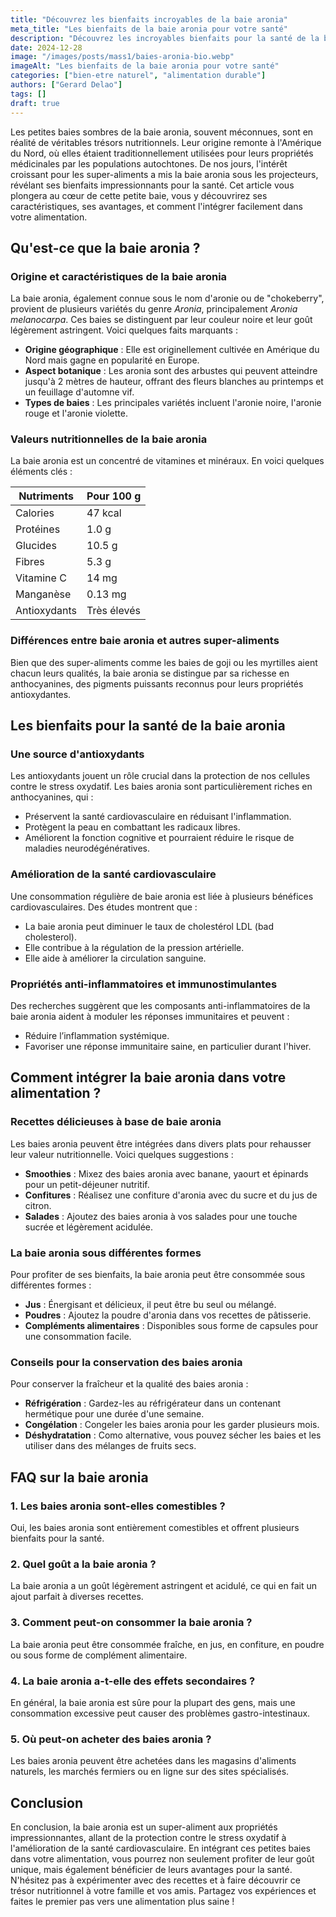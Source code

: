 ```yaml
---
title: "Découvrez les bienfaits incroyables de la baie aronia"
meta_title: "Les bienfaits de la baie aronia pour votre santé"
description: "Découvrez les incroyables bienfaits pour la santé de la baie aronia, ses usages et recettes, et comment l'intégrer dans votre alimentation."
date: 2024-12-28
image: "/images/posts/mass1/baies-aronia-bio.webp"
imageAlt: "Les bienfaits de la baie aronia pour votre santé"
categories: ["bien-etre naturel", "alimentation durable"]
authors: ["Gerard Delao"]
tags: []
draft: true
---
```


Les petites baies sombres de la baie aronia, souvent méconnues, sont en réalité de véritables trésors nutritionnels. Leur origine remonte à l'Amérique du Nord, où elles étaient traditionnellement utilisées pour leurs propriétés médicinales par les populations autochtones. De nos jours, l'intérêt croissant pour les super-aliments a mis la baie aronia sous les projecteurs, révélant ses bienfaits impressionnants pour la santé. Cet article vous plongera au cœur de cette petite baie, vous y découvrirez ses caractéristiques, ses avantages, et comment l'intégrer facilement dans votre alimentation.

## Qu'est-ce que la baie aronia ?

### Origine et caractéristiques de la baie aronia
La baie aronia, également connue sous le nom d'aronie ou de "chokeberry", provient de plusieurs variétés du genre *Aronia*, principalement *Aronia melanocarpa*. Ces baies se distinguent par leur couleur noire et leur goût légèrement astringent. Voici quelques faits marquants :

- **Origine géographique** : Elle est originellement cultivée en Amérique du Nord mais gagne en popularité en Europe.
- **Aspect botanique** : Les aronia sont des arbustes qui peuvent atteindre jusqu'à 2 mètres de hauteur, offrant des fleurs blanches au printemps et un feuillage d'automne vif.
- **Types de baies** : Les principales variétés incluent l'aronie noire, l'aronie rouge et l'aronie violette.

### Valeurs nutritionnelles de la baie aronia
La baie aronia est un concentré de vitamines et minéraux. En voici quelques éléments clés :

| Nutriments        | Pour 100 g  |
|-------------------|------------|
| Calories          | 47 kcal    |
| Protéines         | 1.0 g      |
| Glucides          | 10.5 g     |
| Fibres            | 5.3 g      |
| Vitamine C        | 14 mg      |
| Manganèse         | 0.13 mg    |
| Antioxydants      | Très élevés|

### Différences entre baie aronia et autres super-aliments
Bien que des super-aliments comme les baies de goji ou les myrtilles aient chacun leurs qualités, la baie aronia se distingue par sa richesse en anthocyanines, des pigments puissants reconnus pour leurs propriétés antioxydantes.

## Les bienfaits pour la santé de la baie aronia

### Une source d'antioxydants
Les antioxydants jouent un rôle crucial dans la protection de nos cellules contre le stress oxydatif. Les baies aronia sont particulièrement riches en anthocyanines, qui :

- Préservent la santé cardiovasculaire en réduisant l'inflammation.
- Protègent la peau en combattant les radicaux libres.
- Améliorent la fonction cognitive et pourraient réduire le risque de maladies neurodégénératives.

### Amélioration de la santé cardiovasculaire
Une consommation régulière de baie aronia est liée à plusieurs bénéfices cardiovasculaires. Des études montrent que :

- La baie aronia peut diminuer le taux de cholestérol LDL (bad cholesterol).
- Elle contribue à la régulation de la pression artérielle.
- Elle aide à améliorer la circulation sanguine.

### Propriétés anti-inflammatoires et immunostimulantes
Des recherches suggèrent que les composants anti-inflammatoires de la baie aronia aident à moduler les réponses immunitaires et peuvent :
- Réduire l’inflammation systémique.
- Favoriser une réponse immunitaire saine, en particulier durant l'hiver.

## Comment intégrer la baie aronia dans votre alimentation ?

### Recettes délicieuses à base de baie aronia
Les baies aronia peuvent être intégrées dans divers plats pour rehausser leur valeur nutritionnelle. Voici quelques suggestions :

- **Smoothies** : Mixez des baies aronia avec banane, yaourt et épinards pour un petit-déjeuner nutritif.
- **Confitures** : Réalisez une confiture d'aronia avec du sucre et du jus de citron.
- **Salades** : Ajoutez des baies aronia à vos salades pour une touche sucrée et légèrement acidulée.

### La baie aronia sous différentes formes
Pour profiter de ses bienfaits, la baie aronia peut être consommée sous différentes formes :
- **Jus** : Énergisant et délicieux, il peut être bu seul ou mélangé.
- **Poudres** : Ajoutez la poudre d'aronia dans vos recettes de pâtisserie.
- **Compléments alimentaires** : Disponibles sous forme de capsules pour une consommation facile.

### Conseils pour la conservation des baies aronia
Pour conserver la fraîcheur et la qualité des baies aronia :
- **Réfrigération** : Gardez-les au réfrigérateur dans un contenant hermétique pour une durée d'une semaine.
- **Congélation** : Congeler les baies aronia pour les garder plusieurs mois.
- **Déshydratation** : Como alternative, vous pouvez sécher les baies et les utiliser dans des mélanges de fruits secs.

## FAQ sur la baie aronia

### 1. Les baies aronia sont-elles comestibles ?
Oui, les baies aronia sont entièrement comestibles et offrent plusieurs bienfaits pour la santé.

### 2. Quel goût a la baie aronia ?
La baie aronia a un goût légèrement astringent et acidulé, ce qui en fait un ajout parfait à diverses recettes.

### 3. Comment peut-on consommer la baie aronia ?
La baie aronia peut être consommée fraîche, en jus, en confiture, en poudre ou sous forme de complément alimentaire.

### 4. La baie aronia a-t-elle des effets secondaires ?
En général, la baie aronia est sûre pour la plupart des gens, mais une consommation excessive peut causer des problèmes gastro-intestinaux.

### 5. Où peut-on acheter des baies aronia ?
Les baies aronia peuvent être achetées dans les magasins d'aliments naturels, les marchés fermiers ou en ligne sur des sites spécialisés.

## Conclusion

En conclusion, la baie aronia est un super-aliment aux propriétés impressionnantes, allant de la protection contre le stress oxydatif à l'amélioration de la santé cardiovasculaire. En intégrant ces petites baies dans votre alimentation, vous pourrez non seulement profiter de leur goût unique, mais également bénéficier de leurs avantages pour la santé. N'hésitez pas à expérimenter avec des recettes et à faire découvrir ce trésor nutritionnel à votre famille et vos amis. Partagez vos expériences et faites le premier pas vers une alimentation plus saine !


